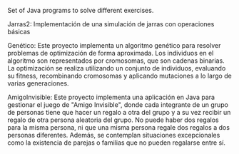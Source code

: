 Set of Java programs to solve different exercises.

Jarras2: Implementación de una simulación de jarras con operaciones básicas

Genético: Este proyecto implementa un algoritmo genético para resolver problemas de optimización de forma aproximada. Los individuos en el algoritmo son representados por cromosomas, que son cadenas binarias. La optimización se realiza utilizando un conjunto de individuos, evaluando su fitness, recombinando cromosomas y aplicando mutaciones a lo largo de varias generaciones.

AmigoInvisible: Este proyecto implementa una aplicación en Java para gestionar el juego de "Amigo Invisible", donde cada integrante de un grupo de personas tiene que hacer un regalo a otra del grupo y a su vez recibir un regalo de otra persona aleatoria del grupo. No puede haber dos regalos para la misma persona, ni que una misma persona regale dos regalos a dos personas diferentes. Además, se contemplan situaciones excepcionales como la existencia de parejas o familias que no pueden regalarse entre sí.
